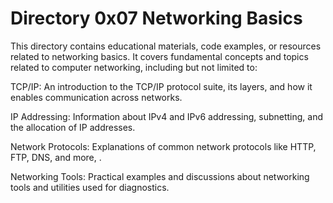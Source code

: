 # Directory 0x07 Networking Basics

This directory contains educational materials, code examples, or resources related to networking basics. It covers fundamental concepts and topics related to computer networking, including but not limited to:

TCP/IP: An introduction to the TCP/IP protocol suite, its layers, and how it enables communication across networks.

IP Addressing: Information about IPv4 and IPv6 addressing, subnetting, and the allocation of IP addresses.

Network Protocols: Explanations of common network protocols like HTTP, FTP, DNS, and more, .

Networking Tools: Practical examples and discussions about networking tools and utilities used for diagnostics.